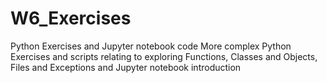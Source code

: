 # W6_Exercises
Python Exercises and Jupyter notebook code
More complex Python Exercises and scripts relating to exploring Functions, Classes and Objects, Files and Exceptions and Jupyter notebook introduction
